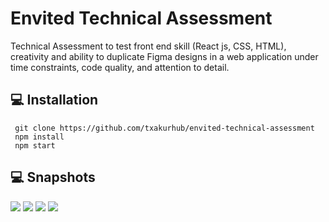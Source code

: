 # Envited Technical Assessment

Technical Assessment to test front end skill (React js, CSS, HTML), creativity and ability to duplicate Figma designs in a web application under time constraints, code quality, and attention to detail.

## 💻 Installation

```
 git clone https://github.com/txakurhub/envited-technical-assessment
 npm install 
 npm start 
```

## 💻 Snapshots

<img src="https://res.cloudinary.com/ddkurzft6/image/upload/v1667677845/envited%20challenge/envited_challenge_eohld4.png"/>
<img src="https://res.cloudinary.com/ddkurzft6/image/upload/v1667677845/envited%20challenge/envited_challenge_responsive_1_fb1dpe.png"/>
<img src="https://res.cloudinary.com/ddkurzft6/image/upload/v1667677845/envited%20challenge/envited_challenge2_wuw1dr.png"/>
<img src="https://res.cloudinary.com/ddkurzft6/image/upload/v1667677845/envited%20challenge/envited_challenge3_fjitax.png" />

